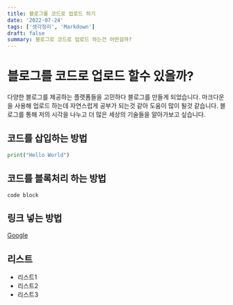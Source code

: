 ```yaml
---
title: 블로그를 코드로 업로드 하기
date: '2022-07-24'
tags: ['생각정리', 'Markdown']
draft: false
summary: 블로그로 코드로 업로드 하는건 어떤걸까?
---
```


# 블로그를 코드로 업로드 할수 있을까?

다양한 블로그를 제공하는 플랫폼들을 고민하다 블로그를 만들게 되었습니다. 마크다운을 사용해 업로드 하는데 자연스럽게 공부가 되는것 같아 도움이 많이 될것 같습니다. 블로그를 통해 저의 시각을 나누고 더 많은 세상의 기술들을 알아가보고 싶습니다. 

## 코드를 삽입하는 방법
```python
print("Hello World")
```
## 코드를 블록처리 하는 방법
`code block`

## 링크 넣는 방법
[Google](https://www.google.com/)

## 리스트
- 리스트1
- 리스트2
- 리스트3